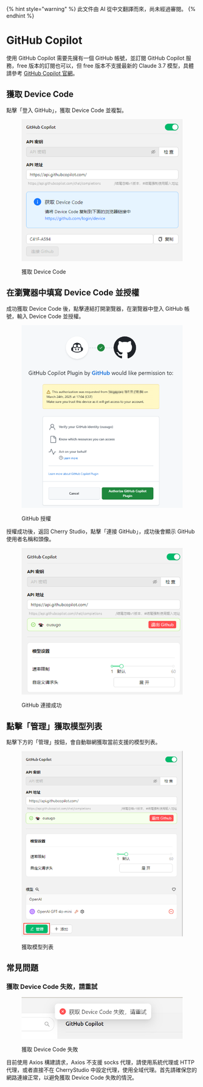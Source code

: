 
{% hint style="warning" %}
此文件由 AI 從中文翻譯而來，尚未經過審閱。
{% endhint %}

# GitHub Copilot

使用 GitHub Copilot 需要先擁有一個 GitHub 帳號，並訂閱 GitHub Copilot 服務，free 版本的訂閱也可以，但 free 版本不支援最新的 Claude 3.7 模型，具體請參考 [GitHub Copilot 官網](https://github.com/features/copilot)。

## 獲取 Device Code

點擊「登入 GitHub」，獲取 Device Code 並複製。

<figure><img src="../../.gitbook/assets/获取DeviceCode.png" alt="獲取 Device Code 範例圖片"><figcaption><p>獲取 Device Code</p></figcaption></figure>

## 在瀏覽器中填寫 Device Code 並授權

成功獲取 Device Code 後，點擊連結打開瀏覽器，在瀏覽器中登入 GitHub 帳號，輸入 Device Code 並授權。

<figure><img src="../../.gitbook/assets/GitHub授权.png" alt="GitHub授權.png 範例圖片"><figcaption><p>GitHub 授權</p></figcaption></figure>

授權成功後，返回 Cherry Studio，點擊「連接 GitHub」，成功後會顯示 GitHub 使用者名稱和頭像。

<figure><img src="../../.gitbook/assets/GitHub连接成功.png" alt="GitHub連接成功範例圖片"><figcaption><p>GitHub 連接成功</p></figcaption></figure>

## 點擊「管理」獲取模型列表

點擊下方的「管理」按鈕，會自動聯網獲取當前支援的模型列表。

<figure><img src="../../.gitbook/assets/管理按钮获取模型列表.png" alt="管理按鈕獲取模型列表示範圖片"><figcaption><p>獲取模型列表</p></figcaption></figure>

## 常見問題

### 獲取 Device Code 失敗，請重試

<figure><img src="../../.gitbook/assets/获取DeviceCode失败.png" alt="獲取 Device Code 失敗範例圖片"><figcaption><p>獲取 Device Code 失敗</p></figcaption></figure>

目前使用 Axios 構建請求，Axios 不支援 socks 代理，請使用系統代理或 HTTP 代理，或者直接不在 CherryStudio 中設定代理，使用全域代理。首先請確保您的網路連線正常，以避免獲取 Device Code 失敗的情況。